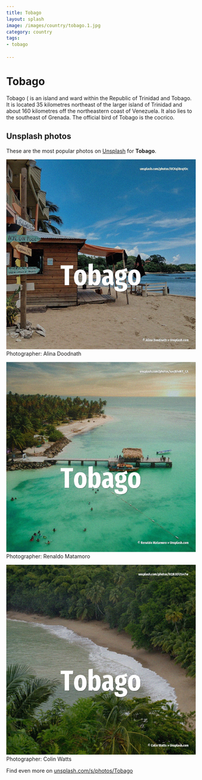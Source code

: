 ```yaml
---
title: Tobago
layout: splash
image: /images/country/tobago.1.jpg
category: country
tags:
- tobago

---
```

# Tobago

Tobago ( is an island and ward within the Republic of Trinidad and Tobago. It is located 35 kilometres  northeast of the larger island of Trinidad and about 160 kilometres   off the northeastern coast of Venezuela. It also lies to the southeast of Grenada. The official bird of Tobago is the cocrico.  

 
## Unsplash photos
These are the most popular photos on [Unsplash](https://unsplash.com) for **Tobago**.
 
![Tobago](/images/country/tobago.1.jpg)
Photographer:  Alina Doodnath
 
![Tobago](/images/country/tobago.2.jpg)
Photographer:  Renaldo Matamoro
 
![Tobago](/images/country/tobago.3.jpg)
Photographer:  Colin Watts
 
Find even more on [unsplash.com/s/photos/Tobago](https://unsplash.com/s/photos/Tobago)
 
